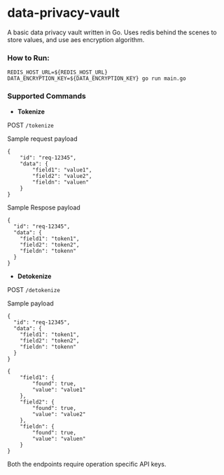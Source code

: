 # data-privacy-vault

A basic data privacy vault written in Go. Uses redis behind the scenes to store values, and use aes encryption algorithm.

### **How to Run:**

```REDIS_HOST_URL=${REDIS_HOST_URL} DATA_ENCRYPTION_KEY=${DATA_ENCRYPTION_KEY} go run main.go```

### **Supported Commands**

* **Tokenize**

POST ```/tokenize```

Sample request payload
```
{
	"id": "req-12345",
	"data": {
		"field1": "value1",
		"field2": "value2",
		"fieldn": "valuen"
	}
}
```

Sample Respose payload
```
{
  "id": "req-12345",
  "data": {
    "field1": "token1",
    "field2": "token2",
    "fieldn": "tokenn"
  }
}
```

* **Detokenize**

POST ```/detokenize```

Sample payload

```
{
  "id": "req-12345",
  "data": {
    "field1": "token1",
    "field2": "token2",
    "fieldn": "tokenn"
  }
}
```

```
{
    "field1": {
        "found": true,
        "value": "value1"
    },
    "field2": {
        "found": true,
        "value": "value2"
    },
    "fieldn": {
        "found": true,
        "value": "valuen"
    }
}
```

Both the endpoints require operation specific API keys. 
